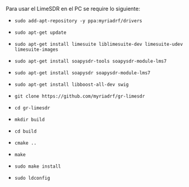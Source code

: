 Para usar el LimeSDR en el PC se require lo siguiente:
* ``sudo add-apt-repository -y ppa:myriadrf/drivers``
* ``sudo apt-get update``
* ``sudo apt-get install limesuite liblimesuite-dev limesuite-udev limesuite-images``
* ``sudo apt-get install soapysdr-tools soapysdr-module-lms7``

* ``sudo apt-get install soapysdr soapysdr-module-lms7``


* ``sudo apt-get install libboost-all-dev swig``
* ``git clone https://github.com/myriadrf/gr-limesdr``

* ``cd gr-limesdr``
* ``mkdir build``
* ``cd build``
* ``cmake ..``
* ``make``
* ``sudo make install``
* ``sudo ldconfig``
